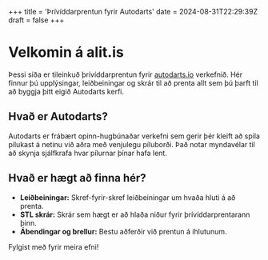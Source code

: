 +++
title = 'Þrívíddarprentun fyrir Autodarts'
date = 2024-08-31T22:29:39Z
draft = false
+++

# Velkomin á alit.is

Þessi síða er tileinkuð þrívíddarprentun fyrir [autodarts.io](https://autodarts.io) verkefnið. Hér finnur þú upplýsingar, leiðbeiningar og skrár til að prenta allt sem þú þarft til að byggja þitt eigið Autodarts kerfi.

## Hvað er Autodarts?

Autodarts er frábært opinn-hugbúnaðar verkefni sem gerir þér kleift að spila pílukast á netinu við aðra með venjulegu píluborði. Það notar myndavélar til að skynja sjálfkrafa hvar pílurnar þínar hafa lent.

## Hvað er hægt að finna hér?

*   **Leiðbeiningar:** Skref-fyrir-skref leiðbeiningar um hvaða hluti á að prenta.
*   **STL skrár:** Skrár sem hægt er að hlaða niður fyrir þrívíddarprentarann þinn.
*   **Ábendingar og brellur:** Bestu aðferðir við prentun á íhlutunum.

Fylgist með fyrir meira efni!

